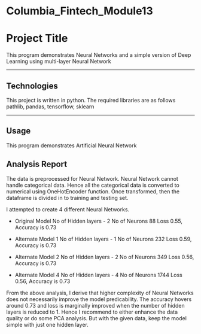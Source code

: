 # Columbia_Fintech_Module13

# Project Title

This program demonstrates Neural Networks and a simple version of Deep Learning using multi-layer Neural Network 

---

## Technologies

This project is written in python. The required libraries are as follows
pathlib, pandas, tensorflow, sklearn


---

## Usage

This program demonstrates Artificial Neural Network

## Analysis Report

The data is preprocessed for Neural Network. 
Neural Network cannot handle categorical data. Hence all the categorical data is converted to numerical using OneHotEncoder function. Once transformed, then the dataframe is divided in to training and testing set.

I attempted to create 4 different Neural Networks. 
* Original Model
    No of Hidden layers - 2
    No of Neurons 88
    Loss 0.55, Accuracy is 0.73

* Alternate Model 1
    No of Hidden layers - 1
    No of Neurons 232
    Loss 0.59, Accuracy is 0.73

* Alternate Model 2
    No of Hidden layers - 2
    No of Neurons 349
    Loss 0.56, Accuracy is 0.73

* Alternate Model 4
    No of Hidden layers - 4
    No of Neurons 1744
    Loss 0.56, Accuracy is 0.73

From the above analysis, I derive that higher complexity of Neural Networks does not necessarily improve the model predicability. The accuracy hovers around 0.73 and loss is marginally improved when the number of hidden layers is reduced to 1. Hence I recommend to either enhance the data quality or do some PCA analysis. But with the given data, keep the model simple with just one hidden layer.

